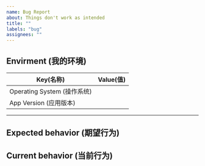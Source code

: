 ```yaml
---
name: Bug Report
about: Things don't work as intended
title: ""
labels: "bug"
assignees: ""
---
```


<!--
  Please take a moment to answer the following questions.

  只有标题没有细节描述的issue将直接关闭，不做回复，给您带来的不便敬请见谅。

  你好！感谢你正在考虑为 Koodo Reader 提交一个 bug。请花一点点时间尽量详细地回答以下基础问题。
-->

<!--
  Making sure you've already done the following things. if the bug still persists, try to describ your problem as detailed as possible

  - I've already installed the latest version of Koodo Reader
  - There are no similar issues on the issue list
  - I've already read the FAQ: https://koodo.960960.xyz/faq

  请确认你已经做了下面这些事情，若 bug 还是显而易见的，尽可详细地描述你的问题。
  - 我已经安装了最新版的 Koodo Reader
  - 我已经搜索了已有的 Issues列表
  - 我已经阅读了 Koodo Reader 的 FAQ：https://koodo.960960.xyz/faq
-->

## Envirment (我的环境)

| Key(名称)                   | Value(值) |
| --------------------------- | --------- |
| Operating System (操作系统) |           |
| App Version (应用版本)      |           |

---

## Expected behavior (期望行为)

<!--
  What do you expect to happen?

  你期望会发生什么？
-->

## Current behavior (当前行为)

<!--
  What currently happen? To help developers better navigate this problem, please attach some screenshots or files.

  描述 bug 细节，确认出现此问题的复现步骤，例如点击了哪里，发生了什么情况？
  你可以粘贴截图或附件。
-->
